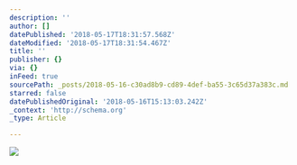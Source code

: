 ```yaml
---
description: ''
author: []
datePublished: '2018-05-17T18:31:57.568Z'
dateModified: '2018-05-17T18:31:54.467Z'
title: ''
publisher: {}
via: {}
inFeed: true
sourcePath: _posts/2018-05-16-c30ad8b9-cd89-4def-ba55-3c65d37a383c.md
starred: false
datePublishedOriginal: '2018-05-16T15:13:03.242Z'
_context: 'http://schema.org'
_type: Article

---
```

![](https://the-grid-user-content.s3-us-west-2.amazonaws.com/829bdea9-5d8b-439b-a906-c746e22439ae.jpg)